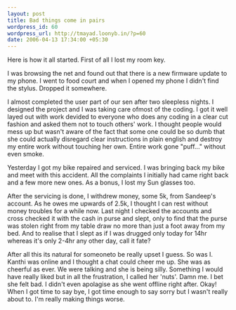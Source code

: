 ```yaml
--- 
layout: post
title: Bad things come in pairs
wordpress_id: 60
wordpress_url: http://tmayad.loonyb.in/?p=60
date: 2006-04-13 17:34:00 +05:30
---
```

<p>Here is how it all started. First of all I lost my room key.</p>
<p>I was browsing the net and found out that there is a new firmware update to my phone. I went to food court and when I opened my phone I didn't find the stylus. Dropped it somewhere.</p>
<p>I almost completed the user part of our sen after two sleepless nights. I designed the project and I was taking care ofmost of the coding. I got it well layed out with work devided to everyone who does any coding in a clear cut fashion and asked them not to touch others' work. I thought people would mess up but wasn't aware of the fact that some one could be so dumb that she could actually disregard clear instructions in plain english and destroy my entire work without touching her own. Entire work gone "puff..." without even smoke.</p>
<p>Yesterday I got my bike repaired and serviced. I was bringing back my bike and meet with this accident. All the complaints I initially had came right back and a few more new ones. As a bonus, I lost my Sun glasses too.</p>
<p>After the servicing is done, I withdrew money, some 5k, from Sandeep's account. As he owes me upwards of 2.5k, I thought I can rest without money troubles for a while now. Last night I checked the accounts and cross checked it with the cash in purse and slept, only to find that the purse was stolen right from my table draw no more than just a foot away from my bed. And to realise that I slept as if I was drugged only today for 14hr whereas it's only 2-4hr any other day, call it fate?</p>

<p>After all this its natural for someoneto be really upset I guess. So was I. Kanthi was online and I thought a chat could cheer me up. She was as cheerful as ever. We were talking and she is being silly. Something I would have really liked but in all the frustration, I called her 'nuts'. Damn me. I bet she felt bad. I didn't even apolagise as she went offline right after. Okay! When I got time to say bye, I got time enough to say sorry but I wasn't really about to. I'm really making things worse.</p>
